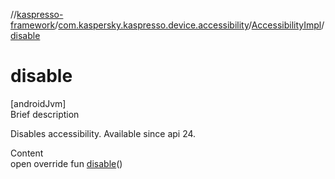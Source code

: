 //[kaspresso-framework](../../index.md)/[com.kaspersky.kaspresso.device.accessibility](../index.md)/[AccessibilityImpl](index.md)/[disable](disable.md)



# disable  
[androidJvm]  
Brief description  


Disables accessibility. Available since api 24.

  
Content  
open override fun [disable](disable.md)()  



